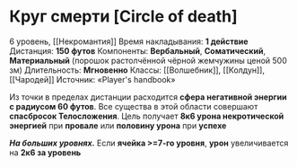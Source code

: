 # Круг смерти [Circle of death]
6 уровень, [[Некромантия]]
Время накладывания: **1 действие**
Дистанция: **150 футов**
Компоненты: **Вербальный**, **Соматический**, **Материальный** (порошок растолчённой чёрной жемчужины ценой 500 зм)
Длительность: **Мгновенно**
Классы: [[Волшебник]], [[Колдун]], [[Чародей]]
Источник: «Player's handbook»

Из точки в пределах дистанции расходится **сфера негативной энергии с радиусом 60 футов**. Все существа в этой области совершают **спасбросок Телосложения**. Цель получает **8к6 урона некротической энергией** при **провале** или **половину урона** при **успехе**

**_На больших уровнях._** Если **ячейка >=7-го уровня**, **урон** увеличивается на **2к6 за уровень**